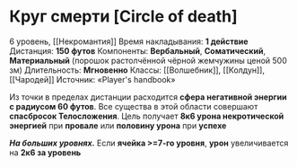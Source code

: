 # Круг смерти [Circle of death]
6 уровень, [[Некромантия]]
Время накладывания: **1 действие**
Дистанция: **150 футов**
Компоненты: **Вербальный**, **Соматический**, **Материальный** (порошок растолчённой чёрной жемчужины ценой 500 зм)
Длительность: **Мгновенно**
Классы: [[Волшебник]], [[Колдун]], [[Чародей]]
Источник: «Player's handbook»

Из точки в пределах дистанции расходится **сфера негативной энергии с радиусом 60 футов**. Все существа в этой области совершают **спасбросок Телосложения**. Цель получает **8к6 урона некротической энергией** при **провале** или **половину урона** при **успехе**

**_На больших уровнях._** Если **ячейка >=7-го уровня**, **урон** увеличивается на **2к6 за уровень**